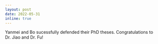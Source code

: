 ```yaml
---
layout: post
date: 2022-05-31
inline: true
---
```


Yanmei and Bo sucessfully defended their PhD theses. Congratulations to Dr. Jiao and Dr. Fu!
